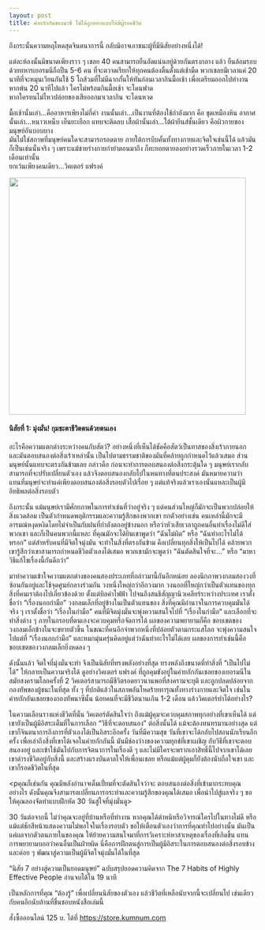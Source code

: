 ```yaml
---
layout: post
title: ค่ายกักกันของนาซี ไม่ได้ถูกออกแบบให้มีผู้รอดชีวิต 
---
```

<p>ถึงกระนั้นความหฤโหดสุดจินตนาการนี้ กลับมิอาจเอาชนะผู้ที่มีนิสัยอย่างหนึ่งได้!</p>

<p>แต่ละห้องนั้นมีขนาดเพียงราว ๆ เชลย 40 คนสามารถยืนอัดแน่นอยู่ด้วยกันตรงกลาง แล้ว ยืนล้อมรอบด้วยทหารเยอรมนีถือปืน 5-6 คน ที่จะตวาดเรียกให้ทุกคนต้องตื่นตั้งแต่เช้ามืด พวกเชลยมีเวลาแค่ 20 นาทีที่จะหมุนเวียนกันใช้ 5 โถส้วมที่ไม่มีฉากกั้นให้ทันก่อนเวลากินมื้อเช้า เพื่อเตรียมออกไปทำงาน
<br>หากพ้น 20 นาทีไปแล้ว ใครไม่พร้อมกินมื้อเช้า จะโดนฟาด
<br>หากใครทนไม่ไหวปล่อยของเสียออกมาเวลากิน จะโดนหวด</p>

<p>มื้อเช้านั้นเล่า...คืออาหารเพียงไม่กี่คำ 
งานนั้นเล่า...เป็นงานที่ต้องใช้กำลังมาก คือ ขุดเหมืองหิน 
อากาศนั้นเล่า...หนาวเหน็บ เย็นยะเยือก แทบจะติดลบ
เสื้อผ้านั้นเล่า...ใต้ผ้ายีนส์ชั้นเดียว คือผิวกายของมนุษย์อันบอบบาง
<br>มันไม่ใช่สภาพที่มนุษย์คนใดจะสามารถรอดตาย ภายใต้การบีบคั้นทั้งทางกายและจิตใจเช่นนี้ได้ แล้วมันก็เป็นเช่นนั้นจริง ๆ เพราะแม้ชายร่างกายกำยำตอนมาถึง ก็ทะยอยตายลงอย่างรวดเร็วภายในเวลา 1-2 เดือนเท่านั้น
<br>ยกเว้นเพียงคนเดียว...วิคเตอร์ แฟรงค์</p>

<img src="https://i.imgur.com/WyTSSmJ.jpg" width="480">

<h4>นิสัยที่ 1: มุ่งมั่น! กุมชะตาชีวิตตนด้วยตนเอง</h4>
<p>อะไรคือความแตกต่างระหว่างคนกับสัตว์? อย่างหนึ่งที่เห็นได้ชัดคือสัตว์เป็นทาสของสิ่งเร้าภายนอก และมันตอบสนองต่อสิ่งเร้าเหล่านั้น เป็นไปตามธรรมชาติของมันที่คล้ายถูกกำหนดไว้แล้วเสมอ
ส่วนมนุษย์นั้นแทบจะตรงกันข้ามเลย กล่าวคือ ก่อนจะทำการตอบสนองต่อสิ่งกระตุ้นใด ๆ มนุษย์เรากลับสามารถที่จะปรับเปลี่ยนตัวเอง แล้วจึงตอบสนองกลับไปในหนทางที่ตนประสงค์ 
มันหมายความว่า แทนที่มนุษย์จะทำแค่เพียงตอบสนองต่อสิ่งรอบตัวไปเรื่อย ๆ แต่แท้จริงแล้วเราเองนั่นแหละเป็นผู้มีอิทธิพลต่อสิ่งรอบตัว</p>

<p>ถึงกระนั้น แม้มนุษย์เรามีศักยภาพในการทำเช่นที่ว่าอยู่จริง ๆ แต่คนส่วนใหญ่ก็มักจะเป็นพวกปล่อยให้สิ่งแวดล้อม เป็นตัวกำหนดพฤติกรรมและความรู้สึกของพวกเขา ยกตัวอย่างเช่น คนเหล่านี้มักจะมีอารมณ์หงุดหงิดโดยไม่จำเป็นกับฝนที่กำลังตกอยู่ข้างนอก หรือว่าหัวเสียเวลาถูกคนอื่นทำเรื่องไม่ดีใส่พวกเขา และก็เป็นคนพวกนี้แหละ ที่คุณมักจะได้ยินเขาพูดว่า “ฉันไม่ผิด” หรือ “ฉันทำอะไรไม่ได้หรอก”
แต่สำหรับคนที่มีจิตใจมุ่งมัน จะทำในสิ่งที่ตรงกันข้าม คือเปลี่ยนทุกสิ่งให้เป็นไปได้ คล้ายพวกเขารู้สึกว่าเขาสามารถกำหนดชีวิตตัวเองได้เสมอ พวกเขามักจะพูดว่า “ฉันตัดสินใจที่จะ…” หรือ “มาหาวิธีแก้ไขเรื่องนี้กันดีกว่า”</p>

<p>มาทำความเข้าใจความแตกต่างของคนสองประเภทที่กล่าวมานี้กันอีกหน่อย ลองนึกภาพวงกลมสองวงที่ซ้อนกันอยู่และใช้จุดศูนย์กลางร่วมกัน วงหนึ่งใหญ่กว่าอีกวงมาก วงนอกที่ใหญ่กว่าเป็นตัวแทนของทุกสิ่งที่คนเราต้องไปเกี่ยวข้องด้วย ตั้งแต่บิลค่าไฟฟ้า ไปจนถึงสนธิสัญญานิวเคลียร์ระหว่างประเทศ เราตั้งชื่อว่า “เรื่องนอกกำมือ” วงกลมเล็กที่อยู่ข้างในเป็นตัวแทนของ สิ่งที่คุณมีอำนาจในการควบคุมมันได้จริง ๆ เราตั้งชื่อว่า “เรื่องในกำมือ”
คนที่มีจิตมุ่งมั่นจะพุ่งความสนใจไปที่ “เรื่องในกำมือ” และเลือกที่จะทำสิ่งต่าง ๆ ภายในกรอบที่ตนเองจะควบคุมหรือจัดการได้ ผลของความพยายามก็คือ ขอบเขตของวงกลมเล็กข้างในจะขยายตัวขึ้น ในขณะที่คนอีกจำพวกหนึ่งที่ปล่อยตัวตามกระแสโลก จะพุ่งความสนใจไปแต่ที่ “เรื่องนอกกำมือ” และหมกมุ่นครุ่นคิดอยู่แต่ว่าฉันทำอะไรไม่ได้เลย ผลของการทำเช่นนี้คือ ขอบเขตของวงกลมเล็กยิ่งหดลง ๆ</p>

<p>ดังนั้นแล้ว จิตใจที่มุ่งมั่นจะทำ จึงเป็นนิสัยที่ทรงพลังอย่างที่สุด ทรงพลังถึงขนาดที่ทำสิ่งที่ “เป็นไปไม่ได้” ให้กลายเป็นความจริงได้ ดูอย่างวิคเตอร์ แฟรงค์ ที่ถูกคุมขังอยู่ในค่ายกักกันเชลยของเยอรมนีในสมัยสงครามโลกครั้งที่ 2 วิคเตอร์สามารถมีชีวิตรอดยาวนานพอที่สงครามจะยุติ และถูกปลดปล่อยจากกองทัพของผู้ชนะในที่สุด ทั้ง ๆ ที่ปกติแล้วในสภาพอันโหดร้ายทารุณทั้งทางร่างกายและจิตใจ เช่นในค่ายกักกันเชลยของกองทัพนาซีนั้น น้อยคนที่จะมีชีวิตนานเกิน 1-2 เดือน แล้ววิคเตอร์ทำได้อย่างไร?</p>

<p>ในความเลือนรางแห่งชีวิตที่นั่น วิคเตอร์ตัดสินใจว่า ถึงแม้ผู้คุมจะควบคุมสภาพทุกอย่างที่เขาเห็นได้ แต่เขายังเป็นผู้มีอิสระเต็มที่ในการเลือก “วิธีที่จะตอบสนอง” ต่อสิ่งนั้นได้ แม้จะต้องทนทรมานอย่างสุด แต่เขาก็จินตนาการถึงการที่ตัวเองได้เป็นอิสระอีกครั้ง วันที่มีความสุข วันที่เขาจะได้กลับไปสอนนักเรียนอีกครั้ง เพื่อเล่าถึงสิ่งที่เขาได้เจอในค่ายกักกันนี้ มันมีช่องว่างของความทุกข์ที่เขาเผชิญ กับวิธีที่เขาจะตอบสนองอยู่ และเข้าใช้มันไปกับการจิตนาการในเรื่องดี ๆ และไม่มีใครจะพรากเอาสิทธิ์นี้ไปจากเขาได้เลย เขาดำรงชีวิตอยู่กับสิ่งนี้ และสร้างแรงบันดาลใจให้เพื่อนเชลย หรือแม้แต่ผู้คุมก็ยังต้องนับถือใจเขา และเขาก็รอดชีวิตในที่สุด</p>

<pคุณก็เช่นกัน คุณมีพลังอำนาจเต็มเปี่ยมที่จะตัดสินใจว่าจะ ตอบสนองต่อสิ่งที่เข้ามากระทบคุณอย่างไร ดังนั้นคุณจึงสามารถเปลี่ยนการกระทำและความรู้สึกของคุณได้เสมอ เพื่อนำไปสู่ผลจริง ๆ 
ขอให้คุณลองจัดทำแบบฝึกหัด 30 วันสู่ใจที่มุ่งมั่นดู></p>

<p>30 วันต่อจากนี้ ไม่ว่าคุณจะอยู่ที่บ้านหรือที่ทำงาน หากคุณได้ตำหนิหรือวิจารณ์ใครไปในทางไม่ดี หรือแม้แต่ชักสีหน้าแสดงความไม่พอใจในเรื่องรอบตัว ขอให้เตือนตัวเองว่าการที่คุณทำไปอย่างนั้น มันเป็นแค่ผลจากตัวตนภายในของคุณ ให้ย้ายความสนใจมาที่การวิเคราะห์หาสาเหตุของเรื่องที่เกิดขึ้น แทนการพยายามบอกว่าคนอื่นเป็นฝ่ายผิด 
นี่คือการฝึกตนสู่การเป็นผู้มีอิสระในการตอบสนองต่อสิ่งรอบข้าง และค่อย ๆ พัฒนาสู่ความเป็นผู้มีจิตใจมุ่งมั่นได้ในที่สุด</p>

<p>“นิสัย 7 อย่างสู่ความเป็นยอดมนุษย์” ฉบับสรุปยอดความคิดจาก The 7 Habits of Highly Effective People อ่านจบได้ใน 19 นาที</p>

<p>เป็นหลักการที่คุณ “ต้องรู้” เพื่อเปลี่ยนนิสัยของตัวเอง แล้วชีวิตที่เหลือนับจากนี้จะเปลี่ยนไป เช่นเดียวกับคนอีกนับล้านที่ชื่นชอบหนังสือเล่มนี้</p>

สั่งซื้อออนไลน์ 125 บ. ได้ที่ https://store.kumnum.com
